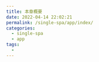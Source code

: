 ```yaml
---
title: 本章概要
date: 2022-04-14 22:02:21
permalink: /single-spa/app/index/
categories:
  - single-spa
  - app
tags:
  - 
---
```




